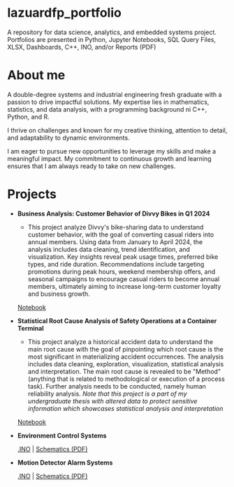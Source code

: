 # lazuardfp_portfolio
 A repository for data science, analytics, and embedded systems project. Portfolios are presented in Python, Jupyter Notebooks, SQL Query Files, XLSX, Dashboards, C++, INO, and/or Reports (PDF)

# About me
A double-degree systems and industrial engineering fresh graduate with a passion to drive impactful solutions. My expertise lies in mathematics, statistics, and data analysis, with a programming background ni C++, Python, and R.

I thrive on challenges and known for my creative thinking, attention to detail, and adaptability to dynamic environments.

I am eager to pursue new opportunities to leverage my skills and make a meaningful impact. My commitment to continuous growth and learning ensures that I am always ready to take on new challenges.


# Projects
- **Business Analysis: Customer Behavior of Divvy Bikes in Q1 2024**
    - This project analyze Divvy's bike-sharing data to understand customer behavior, with the goal of converting casual riders into annual members. Using data from January to April 2024, the analysis includes data cleaning, trend identification, and visualization. Key insights reveal peak usage times, preferred bike types, and ride duration. Recommendations include targeting promotions during peak hours, weekend membership offers, and seasonal campaigns to encourage casual riders to become annual members, ultimately aiming to increase long-term customer loyalty and business growth.

    [Notebook](https://github.com/lazuardifp19/lazuardfp_portfolio/blob/main/Analysis%20of%20Customer%20Behavior%20at%20Divvy%20Bikes/divvy-biketrip-analysis-2024.ipynb)

- **Statistical Root Cause Analysis of Safety Operations at a Container Terminal**
    - This project analyze a historical accident data to understand the main root cause with the goal of pinpointing which root cause is the most significant in materializing accident occurrences. The analysis includes data cleaning, exploration, visualization, statistical analysis and interpretation. The main root cause is revealed to be "Method" (anything that is related to methodological or execution of a process task). Further analysis needs to be conducted, namely human reliability analysis.
    *Note that this project is a part of my undergraduate thesis with altered data to protect sensitive information which showcases statistical analysis and interpretation*

    [Notebook](https://github.com/lazuardifp19/lazuardfp_portfolio/blob/main/Statistical%20Root%20Cause%20Analysis%20in%20Safety%20Operations%20at%20a%20Container%20Terminal/root-cause-analysis-accident-container-terminal.ipynb)

- **Environment Control Systems**
    
    [.INO](https://github.com/lazuardifp19/lazuardfp_portfolio/blob/main/Environment%20Control%20System/ECS_Code/ECS_Code.ino) | [Schematics (PDF)](https://github.com/lazuardifp19/lazuardfp_portfolio/blob/main/Environment%20Control%20System/ECS_Schematics.pdf)

- **Motion Detector Alarm Systems**
    
    [.INO](https://github.com/lazuardifp19/lazuardfp_portfolio/blob/main/Motion%20Detector%20Alarm/MDA_Code/MDA_Code.ino) | [Schematics (PDF)](https://github.com/lazuardifp19/lazuardfp_portfolio/blob/main/Motion%20Detector%20Alarm/MDA_Schematics.pdf)